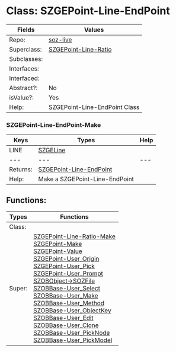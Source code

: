 
# Class:	SZGEPoint-Line-EndPoint

| Fields | Values |
| --------- | --------- |
| Repo: | [soz-live](/repos/soz-live.html) |
| Superclass: | [SZGEPoint-Line-Ratio](SZGEPoint-Line-Ratio.html) |
| Subclasses: |  |
| Interfaces: |  |
| Interfaced: |  |
| Abstract?: | No |
| isValue?: | Yes |
| Help: | SZGEPoint-Line-EndPoint Class |

### SZGEPoint-Line-EndPoint-Make

| Keys | Types | Help |
| --------- | --------- | --------- |
| LINE | [SZGELine](SZGELine.html) |  |
| --- | --- | --- |
| Returns: | [SZGEPoint-Line-EndPoint](SZGEPoint-Line-EndPoint.html) |
| Help: | Make a SZGEPoint-Line-EndPoint |


## Functions:

| Types | Functions |
| --------- | --------- |
| Class: |  |
| Super: | [SZGEPoint-Line-Ratio-Make](SZGEPoint-Line-Ratio.html) <br> [SZGEPoint-Make](SZGEPoint.html) <br> [SZGEPoint-Value](SZGEPoint.html) <br> [SZGEPoint-User_Origin](SZGEPoint.html) <br> [SZGEPoint-User_Pick](SZGEPoint.html) <br> [SZGEPoint-User_Prompt](SZGEPoint.html) <br> [SZOBObject->SOZFile](SZOBObject.html) <br> [SZOBBase-User_Select](SZOBBase.html) <br> [SZOBBase-User_Make](SZOBBase.html) <br> [SZOBBase-User_Method](SZOBBase.html) <br> [SZOBBase-User_ObjectKey](SZOBBase.html) <br> [SZOBBase-User_Edit](SZOBBase.html) <br> [SZOBBase-User_Clone](SZOBBase.html) <br> [SZOBBase-User_PickNode](SZOBBase.html) <br> [SZOBBase-User_PickModel](SZOBBase.html) |


